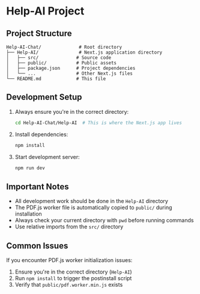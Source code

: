 # Help-AI Project

## Project Structure

```
Help-AI-Chat/              # Root directory
├── Help-AI/               # Next.js application directory
│   ├── src/              # Source code
│   ├── public/           # Public assets
│   ├── package.json      # Project dependencies
│   └── ...               # Other Next.js files
└── README.md             # This file
```

## Development Setup

1. Always ensure you're in the correct directory:
   ```bash
   cd Help-AI-Chat/Help-AI  # This is where the Next.js app lives
   ```

2. Install dependencies:
   ```bash
   npm install
   ```

3. Start development server:
   ```bash
   npm run dev
   ```

## Important Notes

- All development work should be done in the `Help-AI` directory
- The PDF.js worker file is automatically copied to `public/` during installation
- Always check your current directory with `pwd` before running commands
- Use relative imports from the `src/` directory

## Common Issues

If you encounter PDF.js worker initialization issues:
1. Ensure you're in the correct directory (`Help-AI`)
2. Run `npm install` to trigger the postinstall script
3. Verify that `public/pdf.worker.min.js` exists 